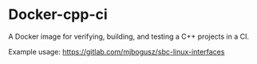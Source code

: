 # Docker-cpp-ci
A Docker image for verifying, building, and testing a C++ projects in a CI.

Example usage: https://gitlab.com/mjbogusz/sbc-linux-interfaces
